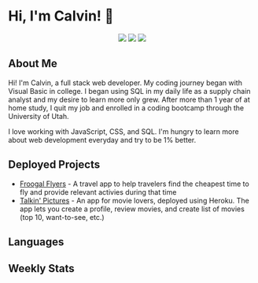 <h1> Hi, I'm Calvin! 👋</h1>
  
<p align='center'>
  <img src='https://img.shields.io/github/languages/top/kworth999/talking-pictures' />
  <img src='https://img.shields.io/github/repo-size/kworth999/talking-pictures' />
  <img src='https://img.shields.io/github/last-commit/kworth999/talking-pictures' />
</p>

<p align='center'>
    <!-- <img src='https://img.shields.io/badge/-express.js-red' />
    <img src='https://img.shields.io/badge/-mysql-green' />
    <img src='https://img.shields.io/badge/-sequelize-blue' />
    <img src='https://img.shields.io/badge/-dotenv-yellow' /> -->
</p>
     
  ## About Me
   Hi! I'm Calvin, a full stack web developer. My coding journey began with Visual Basic in college. I began using SQL in my daily life as a supply chain analyst and my desire to learn more only grew. After more than 1 year of at home study, I quit my job and enrolled in a coding bootcamp through the University of Utah. 
   
   I love working with JavaScript, CSS, and SQL. I'm hungry to learn more about web development everyday and try to be 1% better.

  ## Deployed Projects
  - [Froogal Flyers](https://jazzmbarry.github.io/project-1/) - A travel app to help travelers find the cheapest time to fly and provide relevant activies during that time
  - [Talkin' Pictures](https://morning-atoll-30577.herokuapp.com/) - An app for movie lovers, deployed using Heroku. The app lets you create a profile, review movies, and create list of movies (top 10, want-to-see, etc.)

## Languages

## Weekly Stats


 
